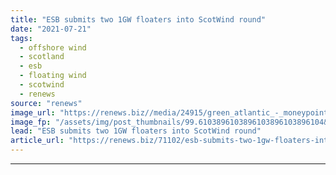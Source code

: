 ```yaml
---
title: "ESB submits two 1GW floaters into ScotWind round"
date: "2021-07-21"
tags: 
  - offshore wind
  - scotland
  - esb
  - floating wind
  - scotwind
  - renews
source: "renews"
image_url: "https://renews.biz//media/24915/green_atlantic_-_moneypoint_floater_illustration_credit_esb.jpeg?mode=crop&width=770&heightratio=0.6103896103896103896103896104&slimmage=true"
image_fp: "/assets/img/post_thumbnails/99.6103896103896103896103896104&slimmage=true"
lead: "ESB submits two 1GW floaters into ScotWind round"
article_url: "https://renews.biz/71102/esb-submits-two-1gw-floaters-into-scotwind-round/"
---
```


---
